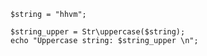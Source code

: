 ```basic-usage.hack
$string = "hhvm";

$string_upper = Str\uppercase($string);
echo "Uppercase string: $string_upper \n";
```
